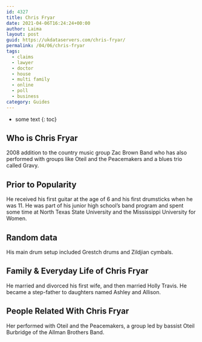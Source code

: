 ```yaml
---
id: 4327
title: Chris Fryar
date: 2021-04-06T16:24:24+00:00
author: Laima
layout: post
guid: https://ukdataservers.com/chris-fryar/
permalink: /04/06/chris-fryar
tags:
  - claims
  - lawyer
  - doctor
  - house
  - multi family
  - online
  - poll
  - business
category: Guides
---
```


* some text
{: toc}


## Who is Chris Fryar
                  
                  
                  
2008 addition to the country music group Zac Brown Band who has also performed with groups like Oteil and the Peacemakers and a blues trio called Gravy.
                  
              
            
              
            
                
                
                
## Prior to Popularity
                  
                  
                  
He received his first guitar at the age of 6 and his first drumsticks when he was 11. He was part of his junior high school&#8217;s band program and spent some time at North Texas State University and the Mississippi University for Women.
                  
              
            
              
            
                
                
                
## Random data
                  
                  
                  
His main drum setup included Grestch drums and Zildjian cymbals.
                  
              
            
              
            
                
                
                
## Family & Everyday Life of Chris Fryar
                  
                  
                  
He married and divorced his first wife, and then married Holly Travis. He became a step-father to daughters named Ashley and Allison.
                  
              
            
              
            
                
                
                
## People Related With Chris Fryar
                  
                  
                  
Her performed with Oteil and the Peacemakers, a group led by bassist Oteil Burbridge of the Allman Brothers Band.
                  
              
            
              
            
                
              
            
              
              
            
            
              
            
          
          
          
